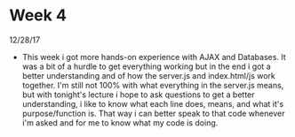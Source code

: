 # Week 4
12/28/17
- This week i got more hands-on experience with AJAX and Databases. It was a bit of a hurdle to get everything working but in the end i got a better understanding and of how the server.js and index.html/js work together. I'm still not 100% with what everything in the server.js means, but with tonight's lecture i hope to ask questions to get a better understanding, i like to know what each line does, means, and what it's purpose/function is. That way i can better speak to that code whenever i'm asked and for me to know what my code is doing.